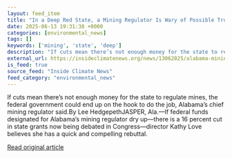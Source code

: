 ```yaml
---
layout: feed_item
title: "In a Deep Red State, a Mining Regulator Is Wary of Possible Trump Cuts to Its  Budget"
date: 2025-06-13 19:31:38 +0000
categories: [environmental_news]
tags: []
keywords: ['mining', 'state', 'deep']
description: "If cuts mean there’s not enough money for the state to regulate mines, the federal government could end up on the hook to do the job, Alabama’s chief mining ..."
external_url: https://insideclimatenews.org/news/13062025/alabama-mining-regulator-wary-of-possible-trump-cuts/
is_feed: true
source_feed: "Inside Climate News"
feed_category: "environmental_news"
---
```


If cuts mean there’s not enough money for the state to regulate mines, the federal government could end up on the hook to do the job, Alabama’s chief mining regulator said.By Lee HedgepethJASPER, Ala.—If federal funds designated for Alabama’s mining regulator dry up—there is a 16 percent cut in state grants now being debated in Congress—director Kathy Love believes she has a quick and compelling rebuttal.

[Read original article](https://insideclimatenews.org/news/13062025/alabama-mining-regulator-wary-of-possible-trump-cuts/)
